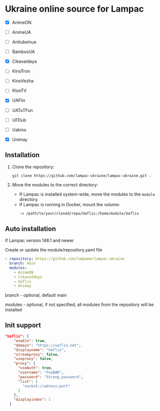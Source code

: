 # Ukraine online source for Lampac

- [x] AnimeON
- [ ] AnimeUA
- [ ] Anitubeinua
- [ ] BambooUA
- [x] CikavaIdeya
- [ ] KinoTron
- [ ] KinoVezha
- [ ] KlonTV
- [x] UAFlix
- [ ] UATuTFun
- [ ] UFDub
- [ ] Uakino
- [X] Unimay


## Installation

1. Clone the repository:
   ```bash
   git clone https://github.com/lampac-ukraine/lampac-ukraine.git .
   ```

2. Move the modules to the correct directory:
   - If Lampac is installed system-wide, move the modules to the `module` directory.
   - If Lampac is running in Docker, mount the volume:
     ```bash
     -v /path/to/your/cloned/repo/Uaflix:/home/module/Uaflix
     ```

## Auto installation

If Lampac version 148.1 and newer

Create or update the module/repository.yaml file

```YAML
- repository: https://github.com/lampame/lampac-ukraine
  branch: main
  modules:
    - AnimeON
    - CikavaIdeya
    - Uaflix
    - Unimay
```

branch - optional, default main

modules - optional, if not specified, all modules from the repository will be installed

## Init support

```json
"Uaflix": {
    "enable": true,
    "domain": "https://uaflix.net",
    "displayname": "Uaflix",
    "streamproxy": false,
    "useproxy": false,
    "proxy": {
      "useAuth": true,
      "username": "FooBAR",
      "password": "Strong_password",
      "list": [
        "socks5://adress:port"
      ]
    },
    "displayindex": 1
  }
```